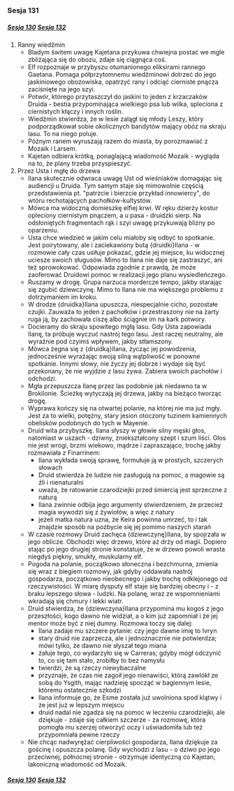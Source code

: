 ### Sesja 131
##### [Sesja 130](#sesja-130) [Sesja 132](#sesja-132)
1. Ranny wiedźmin
    - Bladym świtem uwagę Kajetana przykuwa chwiejna postać we mgle zbliżająca się do obozu, zdaje się ciągnąca coś.
    - Elf rozpoznaje w przybyszu otumanionego eliksirami rannego Gaetana. Pomaga półprzytomnemu wiedźminowi dotrzeć do jego jaskiniowego obozowiska, opatrzyć rany i odciąć cierniste pnącza zaciśnięte na jego szyi.
    - Potwór, którego przytaszczył do jaskini to jeden z krzaczaków Druida - bestia przypominająca wielkiego psa lub wilka, spleciona z ciernistych kłączy i innych roślin.
    - Wiedźmin stwierdza, że w lesie zalągł się młody Leszy, który podporządkował sobie okolicznych bandytów mający obóz na skraju lasu. To na niego poluje.
    - Późnym ranem wyruszają razem do miasta, by porozmawiać z Mozaik i Larsem.
    - Kajetan odbiera krótką, ponaglającą wiadomość Mozaik - wygląda na to, że plany trzeba przyspieszyć.
2. Przez Usta i mgłę do drzewa
    - Ilana skutecznie odwraca uwagę Ust od wieśniaków domagając się audiencji u Druida. Tym samym staje się mimowolnie częścią przedstawienia pt. "patrzcie i bierzcie przykład innowiercy", do wtóru rechotających pachołków-kultystów.
    - Mówca ma widoczną domieszkę elfiej krwi. W ręku dzierży kostur opleciony ciernistym pnączem, a u pasa - druidzki sierp. Na odsłoniętych fragmentach rąk i szyi uwagę przykuwają blizny po oparzeniu.
    - Usta chce wiedzieć w jakim celu miałoby się odbyć to spotkanie. Jest poirytowany, ale i zaciekawiony butą {druidki}Ilana - w rozmowie cały czas usiłuje pokazać, gdzie jej miejsce, ku widocznej uciesze swoich sługusów. Mimo to Ilana nie daje się zastraszyć, ani też sprowokować. Odpowiada zgodnie z prawdą, że może zaoferować Druidowi pomoc w realizacji jego planu wysiedleńczego.
    - Ruszamy w drogę. Grupa narzuca mordercze tempo, jakby starając się zgubić dziewczynę. Mimo to Ilana nie ma większego problemu z dotrzymaniem im kroku.
    - W drodze {druidka}Ilana upuszcza, niespecjalnie cicho, pozostałe czujki. Zauważa to jeden z pachołków i przestraszony nie na żarty ruga ją, by zachowała ciszę albo ściągnie im na kark potwory.
    - Docieramy do skraju spowitego mgłą lasu. Gdy Usta zapowiada Ilanę, ta próbuje wyczuć nastrój tego lasu. Jest raczej neutralny, ale wyraźnie pod czyimś wpływem, jakby stłamszony.
    - Mówca żegna się z {druidką}Ilana, życząc jej powodzenia, jednocześnie wyrażając swoją silną wątpliwość w ponowne spotkanie. Innymi słowy, nie życzy jej dobrze i wydaje się być przekonany, że nie wyjdzie z lasu żywa. Zabiera swoich pachołów i odchodzi.
    - Mgła przepuszcza Ilanę przez las podobnie jak niedawno ta w Brokilonie. Ścieżkę wytyczają jej drzewa, jakby na bieżąco tworząc drogę.
    - Wyprawa kończy się na otwartej polanie, na której nie ma już mgły. Jest za to wielki, potężny, stary jesion otoczony tuzinem kamiennych obelisków podobnych do tych w Mayenie.
    - Druid wita przybyszkę. Ilana słyszy w głowie silny męski głos, natomiast w uszach - dziwny, zniekształcony szept i szum liści. Głos nie jest wrogi, brzmi wiekowo, mądrze i zapraszająco, trochę jakby rozmawiała z Finarrinem:
        - Ilana wykłada swoją sprawę, formułuje ją w prostych, szczerych słowach
        - Druid stwierdza że ludzie nie zasługują na pomoc, a magowie są źli i nienaturalni
        - uważa, że ratowanie czarodziejki przed śmiercią jest sprzeczne z naturą
        - Ilana zwinnie odbija jego argumenty stwierdzeniem, że przecież magia wywodzi się z żywiołów, a więc z natury
        - jeżeli matka natura uzna, że Keira powinna umrzeć, to i tak znajdzie sposób na pozbycie się jej pomimo naszych starań
    - W czasie rozmowy Druid zachęca {dziewczynę}Ilana, by spojrzała w jego oblicze. Obchodzi więc drzewo, które aż drży od magii. Dopiero stając po jego drugiej stronie konstatuje, że w drzewo powoli wrasta niegdyś piękny, smukły, muskularny elf.
    - Pogoda na polanie, początkowo słoneczna i bezchmurna, zmienia się wraz z biegiem rozmowy, jak gdyby oddawała nastrój gospodarza, początkowo nieobecnego i jakby trochę odklejonego od rzeczywistości. W miarę dysputy elf staje się bardziej obecny i - z braku lepszego słowa - ludzki. Na polanę, wraz ze wspomnieniami wkradają się chmury i lekki wiatr.
    - Druid stwierdza, że {dziewczyna}Ilana przypomina mu kogoś z jego przeszłości, kogo dawno nie widział, a o kim już zapomniał i że jej mentor może być z niej dumny. Rozmowa toczy się dalej:
        - Ilana zadaje mu szczere pytanie: czy jego dawne imię to Ivryn
        - stary druid nie zaprzecza, ale i jednoznacznie nie potwierdza; mówi tylko, że dawno nie słyszał tego miana
        - żałuje tego, co wydarzyło się w Carreras; gdyby mógł odczynić to, co się tam stało, zrobiłby to bez namysłu
        - twierdzi, że są rzeczy niewybaczalne
        - przyznaje, że czas nie zagoił jego nienawiści, którą zawlókł ze sobą do Ysgith, mając nadzieję spocząć w bagiennym lesie, któremu ostatecznie szkodzi
        - Ilana informuje go, że Esme została już uwolniona spod klątwy i że jest już w lepszym miejscu
        - druid nadal nie zgadza się na pomoc w leczeniu czarodziejki, ale dziękuje - zdaje się całkiem szczerze - za rozmowę, która pomogła mu szerzej otworzyć oczy i uświadomiła lub też przypomniała pewne rzeczy
    - Nie chcąc nadwyrężać cierpliwości gospodarza, Ilana dziękuje za gościnę i opuszcza polanę. Gdy wychodzi z lasu - o dziwo po jego przeciwnej, północnej stronie - otrzymuje identyczną co Kajetan, lakoniczną wiadomość od Mozaik.

##### [Sesja 130](#sesja-130) [Sesja 132](#sesja-132)